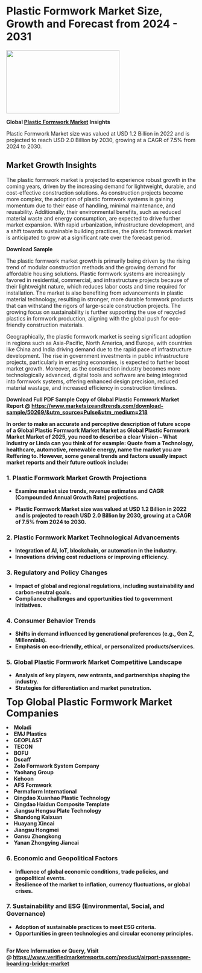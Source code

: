 <H1>Plastic Formwork Market Size, Growth and Forecast from 2024 - 2031</H1><img class="aligncenter size-medium wp-image-584254" src="https://thirdeyenews.in/wp-content/uploads/2024/09/Global-Market-Research-300x168.jpeg" alt="" width="300" height="168" /><p><strong>Global&nbsp;<a href="https://www.marketsizeandtrends.com/download-sample/50269/&amp;utm_source=Pulse&amp;utm_medium=218">Plastic Formwork Market</a> Insights</strong></p><p>Plastic Formwork Market size was valued at USD 1.2 Billion in 2022 and is projected to reach USD 2.0 Billion by 2030, growing at a CAGR of 7.5% from 2024 to 2030.</p><p><h2>Market Growth Insights</h2> <p>The plastic formwork market is projected to experience robust growth in the coming years, driven by the increasing demand for lightweight, durable, and cost-effective construction solutions. As construction projects become more complex, the adoption of plastic formwork systems is gaining momentum due to their ease of handling, minimal maintenance, and reusability. Additionally, their environmental benefits, such as reduced material waste and energy consumption, are expected to drive further market expansion. With rapid urbanization, infrastructure development, and a shift towards sustainable building practices, the plastic formwork market is anticipated to grow at a significant rate over the forecast period. </p> <p><strong>Download Sample</strong></p> <p>The plastic formwork market growth is primarily being driven by the rising trend of modular construction methods and the growing demand for affordable housing solutions. Plastic formwork systems are increasingly favored in residential, commercial, and infrastructure projects because of their lightweight nature, which reduces labor costs and time required for installation. The market is also benefiting from advancements in plastic material technology, resulting in stronger, more durable formwork products that can withstand the rigors of large-scale construction projects. The growing focus on sustainability is further supporting the use of recycled plastics in formwork production, aligning with the global push for eco-friendly construction materials.</p> <p>Geographically, the plastic formwork market is seeing significant adoption in regions such as Asia-Pacific, North America, and Europe, with countries like China and India driving demand due to the rapid pace of infrastructure development. The rise in government investments in public infrastructure projects, particularly in emerging economies, is expected to further boost market growth. Moreover, as the construction industry becomes more technologically advanced, digital tools and software are being integrated into formwork systems, offering enhanced design precision, reduced material wastage, and increased efficiency in construction timelines.</p> <p><strong></p><p><span class=""><strong>Download Full PDF Sample Copy of Global Plastic Formwork Market Report</strong> @ <a href="https://www.marketsizeandtrends.com/download-sample/50269/&amp;utm_source=Pulse&amp;utm_medium=218" target="_blank">https://www.marketsizeandtrends.com/download-sample/50269/&amp;utm_source=Pulse&amp;utm_medium=218</a></span></p><p>In order to make an accurate and perceptive description of future scope of a Global&nbsp;Plastic Formwork Market Market as Global&nbsp;Plastic Formwork Market Market of 2025, you need to describe a clear Vision &ndash; What Industry or Linda can you think of for example: Quote from a Technology, healthcare, automotive, renewable energy, name the market you are Reffering to. However, some general trends and factors usually impact market reports and their future outlook include:</p><h3>1.&nbsp;<strong>Plastic Formwork Market Growth Projections</strong></h3><ul><li>Examine market size trends, revenue estimates and CAGR (Compounded Annual Growth Rate) projections.</li><li><p>Plastic Formwork Market size was valued at USD 1.2 Billion in 2022 and is projected to reach USD 2.0 Billion by 2030, growing at a CAGR of 7.5% from 2024 to 2030.</p></li></ul><h3>2.&nbsp;<strong>Plastic Formwork Market Technological Advancements</strong></h3><ul><li>Integration of AI, IoT, blockchain, or automation in the industry.</li><li>Innovations driving cost reductions or improving efficiency.</li></ul><h3>3.&nbsp;<strong>Regulatory and Policy Changes</strong></h3><ul><li>Impact of global and regional regulations, including sustainability and carbon-neutral goals.</li><li>Compliance challenges and opportunities tied to government initiatives.</li></ul><h3>4.&nbsp;<strong>Consumer Behavior Trends</strong></h3><ul><li>Shifts in demand influenced by generational preferences (e.g., Gen Z, Millennials).</li><li>Emphasis on eco-friendly, ethical, or personalized products/services.</li></ul><h3>5.&nbsp;<strong>Global Plastic Formwork Market Competitive Landscape</strong></h3><ul><li>Analysis of key players, new entrants, and partnerships shaping the industry.</li><li>Strategies for differentiation and market penetration.</li></ul><p data-pm-slice="1 1 []"><span style="color: inherit; font-family: inherit; font-size: 25px;">Top Global Plastic Formwork Market Companies</span></p><div class="" data-test-id=""><p><li>Moladi</li><li> EMJ Plastics</li><li> GEOPLAST</li><li> TECON</li><li> BOFU</li><li> Dscaff</li><li> Zolo Formwork System Company</li><li> Yaohang Group</li><li> Kehoon</li><li> AFS Formwork</li><li> Permaform International</li><li> Qingdao Xuanhao Plastic Technology</li><li> Qingdao Haidun Composite Template</li><li> Jiangsu Hengsu Plate Technology</li><li> Shandong Kaixuan</li><li> Huayang Xincai</li><li> Jiangsu Hongmei</li><li> Gansu Zhongkong</li><li> Yanan Zhongying Jiancai</li></p></div><h3>6.&nbsp;<strong>Economic and Geopolitical Factors</strong></h3><ul><li>Influence of global economic conditions, trade policies, and geopolitical events.</li><li>Resilience of the market to inflation, currency fluctuations, or global crises.</li></ul><h3>7.&nbsp;<strong>Sustainability and ESG (Environmental, Social, and Governance)</strong></h3><ul><li>Adoption of sustainable practices to meet ESG criteria.</li><li>Opportunities in green technologies and circular economy principles.</li></ul><h2><strong style="font-size: 14px;">For More Information or Query, Visit @&nbsp;</strong><a style="background-color: #ffffff; font-size: 14px;" href="https://www.marketsizeandtrends.com/report/plastic-formwork-market/" target="_blank">https://www.verifiedmarketreports.com/product/airport-passenger-boarding-bridge-market</a></h2>
